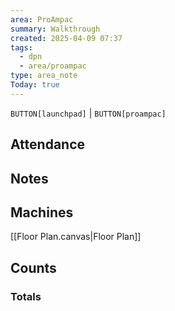```yaml
---
area: ProAmpac
summary: Walkthrough
created: 2025-04-09 07:37
tags:
  - dpn
  - area/proampac
type: area_note
Today: true
---
```

`BUTTON[launchpad]` | `BUTTON[proampac]`


## Attendance


## Notes

## Machines

[[Floor Plan.canvas|Floor Plan]]

## Counts


### Totals

